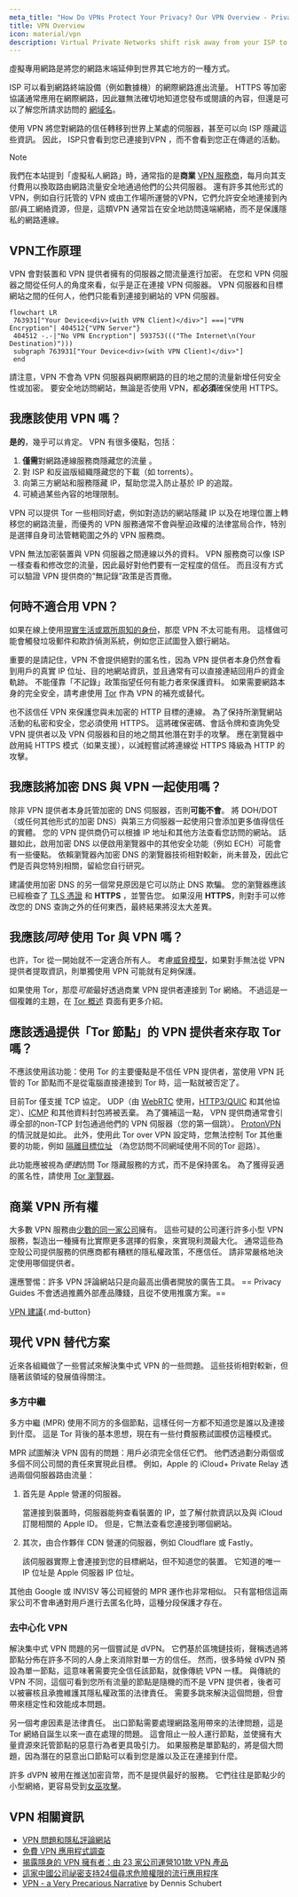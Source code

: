 ```yaml
---
meta_title: "How Do VPNs Protect Your Privacy? Our VPN Overview - Privacy Guides"
title: VPN Overview
icon: material/vpn
description: Virtual Private Networks shift risk away from your ISP to a third-party you trust. You should keep these things in mind.
---
```


虛擬專用網路是將您的網路末端延伸到世界其它地方的一種方式。

ISP 可以看到網路終端設備（例如數據機）的網際網路進出流量。 HTTPS 等加密協議通常應用在網際網路，因此雖無法確切地知道您發布或閱讀的內容，但還是可以了解您所請求訪問的 [網域名](../advanced/dns-overview.md#why-shouldnt-i-use-encrypted-dns)。

使用 VPN 將您對網路的信任轉移到世界上某處的伺服器，甚至可以向 ISP 隱藏這些資訊。 因此， ISP只會看到您已連接到VPN ，而不會看到您正在傳遞的活動。

<div class="admonition note" markdown>
<p class="admonition-title">Note</p>

我們在本站提到「虛擬私人網路」時，通常指的是**商業** [VPN 服務商](../vpn.md)，每月向其支付費用以換取路由網路流量安全地通過他們的公共伺服器。 還有許多其他形式的VPN，例如自行託管的 VPN 或由工作場所運營的VPN，它們允許安全地連接到內部/員工網絡資源，但是，這類VPN 通常旨在安全地訪問遠端網絡，而不是保護隱私的網路連線。

</div>

## VPN工作原理

VPN 會對裝置和 VPN 提供者擁有的伺服器之間流量進行加密。 在您和 VPN 伺服器之間從任何人的角度來看，似乎是正在連接 VPN 伺服器。 VPN 伺服器和目標網站之間的任何人，他們只能看到連接到網站的 VPN 伺服器。

``` mermaid
flowchart LR
 763931["Your Device<div>(with VPN Client)</div>"] ===|"VPN Encryption"| 404512{"VPN Server"}
 404512 -.-|"No VPN Encryption"| 593753((("The Internet\n(Your Destination)")))
 subgraph 763931["Your Device<div>(with VPN Client)</div>"]
 end
```

請注意，VPN 不會為 VPN 伺服器與網際網路的目的地之間的流量新增任何安全性或加密。 要安全地訪問網站，無論是否使用 VPN，都**必須**確保使用 HTTPS。

## 我應該使用 VPN 嗎？

**是的**，幾乎可以肯定。 VPN 有很多優點，包括：

1. **僅需**對網路連線服務商隱藏您的流量 。
1. 對 ISP 和反盜版組織隱藏您的下載（如 torrents）。
1. 向第三方網站和服務隱藏 IP，幫助您混入防止基於 IP 的追蹤。
1. 可繞過某些內容的地理限制。

VPN 可以提供 Tor 一些相同好處，例如對造訪的網站隱藏 IP 以及在地理位置上轉移您的網路流量，而優秀的 VPN 服務通常不會與壓迫政權的法律當局合作，特別是選擇自身司法管轄範圍之外的 VPN 服務商。

VPN 無法加密裝置與 VPN 伺服器之間連線以外的資料。 VPN 服務商可以像 ISP 一樣查看和修改您的流量，因此最好對他們要有一定程度的信任。 而且沒有方式可以驗證 VPN 提供商的“無記錄”政策是否貫徹。

## 何時不適合用 VPN？

如果在線上使用[現實生活或眾所周知的身份](common-misconceptions.md#complicated-is-better)，那麼 VPN 不太可能有用。 這樣做可能會觸發垃圾郵件和欺詐偵測系統，例如您正試圖登入銀行網站。

重要的是請記住，VPN 不會提供絕對的匿名性，因為 VPN 提供者本身仍然會看到用戶的真實 IP 位址、目的地網站資訊，並且通常有可以直接連結回用戶的資金軌跡。 不能僅靠「不記錄」政策指望任何有能力者來保護資料。 如果需要網路本身的完全安全，請考慮使用 [Tor](../advanced/tor-overview.md) 作為 VPN 的補充或替代。

也不該信任 VPN 來保護您與未加密的 HTTP 目標的連線。 為了保持所瀏覽網站活動的私密和安全，您必須使用 HTTPS。 這將確保密碼、會話令牌和查詢免受 VPN 提供者以及 VPN 伺服器和目的地之間其他潛在對手的攻擊。 應在瀏覽器中啟用純 HTTPS 模式（如果支援），以減輕嘗試將連線從 HTTPS 降級為 HTTP 的攻擊。

## 我應該將加密 DNS 與 VPN 一起使用嗎？

除非 VPN 提供者本身託管加密的 DNS 伺服器，否則**可能不會**。 將 DOH/DOT（或任何其他形式的加密 DNS）與第三方伺服器一起使用只會添加更多值得信任的實體。 您的 VPN 提供商仍可以根據 IP 地址和其他方法查看您訪問的網站。 話雖如此，啟用加密 DNS 以便啟用瀏覽器中的其他安全功能（例如 ECH）可能會有一些優點。 依賴瀏覽器內加密 DNS 的瀏覽器技術相對較新，尚未普及，因此它們是否與您特別相關，留給您自行研究。

建議使用加密 DNS 的另一個常見原因是它可以防止 DNS 欺騙。 您的瀏覽器應該已經檢查了 [TLS 憑證](https://en.wikipedia.org/wiki/Transport_Layer_Security#Digital_certificates) 和 **HTTPS** ，並警告您。 如果沒用 **HTTPS**，則對手可以修改您的 DNS 查詢之外的任何東西，最終結果將沒太大差異。

## 我應該*同時* 使用 Tor 與 VPN 嗎？

也許，Tor 從一開始就不一定適合所有人。 考慮[威脅模型](threat-modeling.md)，如果對手無法從 VPN 提供者提取資訊，則單獨使用 VPN 可能就有足夠保護。

如果使用 Tor，那麼*可能*最好透過商業 VPN 提供者連接到 Tor 網絡。 不過這是一個複雜的主題，在 [Tor 概述](../advanced/tor-overview.md) 頁面有更多介紹。

## 應該透過提供「Tor 節點」的 VPN 提供者來存取 Tor 嗎？

不應該使用該功能：使用 Tor 的主要優點是不信任 VPN 提供者，當使用 VPN 託管的 Tor 節點而不是從電腦直接連接到 Tor 時，這一點就被否定了。

目前Tor 僅支援 TCP 協定。 UDP（由 [WebRTC](https://en.wikipedia.org/wiki/WebRTC) 使用，[HTTP3/QUIC](https://en.wikipedia.org/wiki/HTTP/3) 和其他協定）、[ICMP](https://en.wikipedia.org/wiki/Internet_Control_Message_Protocol) 和其他資料封包將被丟棄。 為了彌補這一點， VPN 提供商通常會引導全部的non-TCP 封包通過他們的 VPN 伺服器（您的第一個跳）。 [ProtonVPN ](https://protonvpn.com/support/tor-vpn/)的情況就是如此。 此外，使用此 Tor over VPN 設定時，您無法控制 Tor 其他重要的功能，例如 [隔離目標位址](https://www.whonix.org/wiki/Stream_Isolation) （為您訪問不同網域使用不同的Tor 迴路）。

此功能應被視為*便捷*訪問 Tor 隱藏服務的方式，而不是保持匿名。 為了獲得妥適的匿名性，請使用 [Tor 瀏覽器](../tor.md)。

## 商業 VPN 所有權

大多數 VPN 服務由[少數的同一家公司](https://vpnpro.com/blog/hidden-vpn-owners-unveiled-97-vpns-23-companies/)擁有。 這些可疑的公司運行許多小型 VPN 服務，製造出一種擁有比實際更多選擇的假象，來實現利潤最大化。 通常這些為空殼公司提供服務的供應商都有糟糕的隱私權政策，不應信任。 請非常嚴格地決定使用哪個提供者。

還應警惕：許多 VPN 評論網站只是向最高出價者開放的廣告工具。 == Privacy Guides 不會透過推薦外部產品賺錢，且從不使用推廣方案。==

[VPN 建議](../vpn.md ""){.md-button}

## 現代 VPN 替代方案

近來各組織做了一些嘗試來解決集中式 VPN 的一些問題。 這些技術相對較新，但隨著該領域的發展值得關注。

### 多方中繼

多方中繼 (MPR) 使用不同方的多個節點，這樣任何一方都不知道您是誰以及連接到什麼。 這是 Tor 背後的基本思想，現在有一些付費服務試圖模仿這種模式。

MPR 試圖解決 VPN 固有的問題：用戶必須完全信任它們。 他們透過劃分兩個或多個不同公司間的責任來實現此目標。 例如，Apple 的 iCloud+ Private Relay 透過兩個伺服器路由流量：

1. 首先是 Apple 營運的伺服器。

    當連接到裝置時，伺服器能夠查看裝置的 IP，並了解付款資訊以及與 iCloud 訂閱相關的 Apple ID。 但是，它無法查看您連接到哪個網站。

2. 其次，由合作夥伴 CDN 營運的伺服器，例如 Cloudflare 或 Fastly。

    該伺服器實際上會連接到您的目標網站，但不知道您的裝置。 它知道的唯一 IP 位址是 Apple 伺服器 IP 位址。

其他由 Google 或 INVISV 等公司經營的 MPR 運作也非常相似。 只有當相信這兩家公司不會串通對用戶進行去匿名化時，這種分段保護才存在。

### 去中心化 VPN

解決集中式 VPN 問題的另一個嘗試是 dVPN。 它們基於區塊鏈技術，聲稱透過將節點分佈在許多不同的人身上來消除對單一方的信任。 然而，很多時候 dVPN 預設為單一節點，這意味著需要完全信任該節點，就像傳統 VPN 一樣。 與傳統的 VPN 不同，這個可看到您所有流量的節點是隨機的而不是 VPN 提供者，後者可以被審核且承擔維護其隱私權政策的法律責任。 需要多跳來解決這個問題，但會帶來穩定性和效能成本問題。

另一個考慮因素是法律責任。 出口節點需要處理網路濫用帶來的法律問題，這是 Tor 網絡自誕生以來一直在處理的問題。 這會阻止一般人運行節點，並使擁有大量資源來託管節點的惡意行為者更具吸引力。 如果服務是單節點的，將是個大問題，因為潛在的惡意出口節點可以看到您是誰以及正在連接到什麼。

許多 dVPN 被用在推送加密貨幣，而不是提供最好的服務。 它們往往是節點少的小型網絡，更容易受到[女巫攻擊](https://en.wikipedia.org/wiki/Sybil_attack)。

## VPN 相關資訊

- [VPN 問題和隱私評論網站](https://blog.privacyguides.org/2019/11/20/the-trouble-with-vpn-and-privacy-review-sites/)
- [免費 VPN 應用程式調查](https://www.top10vpn.com/free-vpn-app-investigation/)
- [揭露隱身的 VPN 擁有者：由 23 家公司運營101款 VPN 產品](https://vpnpro.com/blog/hidden-vpn-owners-unveiled-97-vpns-23-companies/)
- [這家中國公司祕密支持24個尋求危險權限的流行應用程序](https://vpnpro.com/blog/chinese-company-secretly-behind-popular-apps-seeking-dangerous-permissions/)
- [VPN - a Very Precarious Narrative](https://schub.io/blog/2019/04/08/very-precarious-narrative.html) by Dennis Schubert
